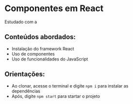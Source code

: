 # Componentes em React

Estudado com a 

## Conteúdos abordados:
- Instalação do framework React
- Uso de componentes
- Uso de funcionalidades do JavaScript

## Orientações:
- Ao clonar, acesse o terminal e digite ```npm i``` para instalar as dependências
- Após, digite ```npm start``` para startar o projeto
